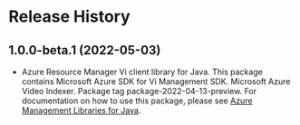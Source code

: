 # Release History

## 1.0.0-beta.1 (2022-05-03)

- Azure Resource Manager Vi client library for Java. This package contains Microsoft Azure SDK for Vi Management SDK. Microsoft Azure Video Indexer. Package tag package-2022-04-13-preview. For documentation on how to use this package, please see [Azure Management Libraries for Java](https://aka.ms/azsdk/java/mgmt).
